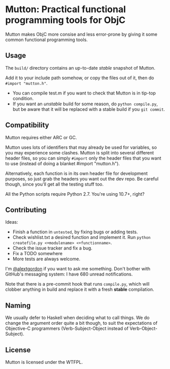 # Mutton: Practical functional programming tools for ObjC

Mutton makes ObjC more consise and less error-prone by giving it some common functional programming tools.

## Usage

The `build/` directory contains an up-to-date *stable* snapshot of Mutton.

Add it to your include path somehow, or copy the files out of it, then do `#import "mutton.h"`.

* You can compile test.m if you want to check that Mutton is in tip-top condition.
* If you want an *unstable* build for some reason, do `python compile.py`, but be aware that it will be replaced with a stable build if you `git commit`.

## Compatibility

Mutton requires either ARC or GC.

Mutton uses lots of identifiers that may already be used for variables, so you may experience some clashes. Mutton is split into several different header files, so you can simply `#import` only the header files that you want to use (instead of doing a blanket #import "mutton.h").

Alternatively, each function is in its own header file for development purposes, so just grab the headers you want out the dev repo. Be careful though, since you'll get all the testing stuff too.

All the Python scripts require Python 2.7. You're using 10.7+, right?

## Contributing

Ideas:

* Finish a function in `untested`, by fixing bugs or adding tests.
* Check wishlist.txt a desired function and implement it. Run `python createfile.py <+modulename> <+functionname>`.
* Check the issue tracker and fix a bug.
* Fix a TODO somewhere
* More tests are always welcome.

I'm [@alextgordon](http://twitter.com/alextgordon) if you want to ask me something. Don't bother with GitHub's messaging system: I have 680 unread notifications.

Note that there is a pre-commit hook that runs `compile.py`, which will clobber anything in build and replace it with a fresh **stable** compilation.

## Naming

We usually defer to Haskell when deciding what to call things. We do change the argument order quite a bit though, to suit the expectations of Objective-C programmers (Verb-Subject-Object instead of Verb-Object-Subject).

## License

Mutton is licensed under the WTFPL.
